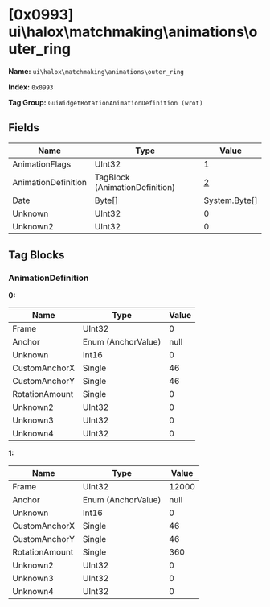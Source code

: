 # [0x0993] ui\halox\matchmaking\animations\outer_ring

**Name:** ```ui\halox\matchmaking\animations\outer_ring```

**Index:** ```0x0993```

**Tag Group:** ```GuiWidgetRotationAnimationDefinition (wrot)```

## Fields

Name	| Type	| Value
---	|---	|---	|
AnimationFlags	|UInt32	|1
AnimationDefinition	|TagBlock (AnimationDefinition)	|[2](#animationdefinition)
Date	|Byte[]	|System.Byte[]
Unknown	|UInt32	|0
Unknown2	|UInt32	|0


## Tag Blocks

### AnimationDefinition

**0:**

Name	| Type	| Value
---	|---	|---	|
Frame	|UInt32	|0
Anchor	|Enum (AnchorValue)	|null
Unknown	|Int16	|0
CustomAnchorX	|Single	|46
CustomAnchorY	|Single	|46
RotationAmount	|Single	|0
Unknown2	|UInt32	|0
Unknown3	|UInt32	|0
Unknown4	|UInt32	|0


**1:**

Name	| Type	| Value
---	|---	|---	|
Frame	|UInt32	|12000
Anchor	|Enum (AnchorValue)	|null
Unknown	|Int16	|0
CustomAnchorX	|Single	|46
CustomAnchorY	|Single	|46
RotationAmount	|Single	|360
Unknown2	|UInt32	|0
Unknown3	|UInt32	|0
Unknown4	|UInt32	|0


